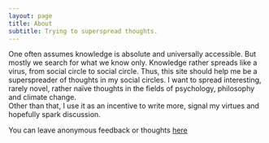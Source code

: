 ```yaml
---
layout: page
title: About
subtitle: Trying to superspread thoughts. 
---
```

One often assumes knowledge is absolute and universally accessible. But mostly we search for what we know only. Knowledge rather spreads like a virus, from social circle to social circle. Thus, this site should help me be a superspreader of thoughts in my social circles. I want to spread interesting, rarely novel, rather naïve thoughts in the fields of psychology, philosophy and climate change.  
Other than that, I use it as an incentive to write more, signal my virtues and hopefully spark discussion. 

You can leave anonymous feedback or thoughts [here](https://www.admonymous.co/felix_gross)
